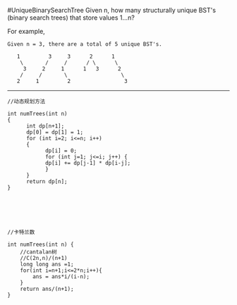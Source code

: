 #UniqueBinarySearchTree
Given n, how many structurally unique BST's (binary search trees) that store values 1...n?

For example,
```
Given n = 3, there are a total of 5 unique BST's.

   1         3     3      2      1
    \       /     /      / \      \
     3     2     1      1   3      2
    /     /       \                 \
   2     1         2                 3
```


---


```
//动态规划方法

int numTrees(int n)
{
      int dp[n+1];
      dp[0] = dp[1] = 1;
      for (int i=2; i<=n; i++)
      {
            dp[i] = 0;
            for (int j=1; j<=i; j++) {
            dp[i] += dp[j-1] * dp[i-j];
            }
      }
      return dp[n];
}






//卡特兰数

int numTrees(int n) {
    //cantalan树
    //C(2n,n)/(n+1)
    long long ans =1;
    for(int i=n+1;i<=2*n;i++){
        ans = ans*i/(i-n);
    }
    return ans/(n+1);
}
```